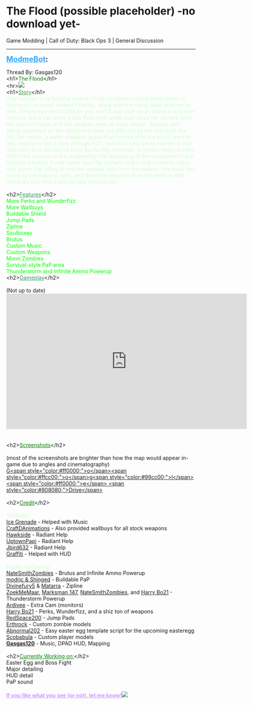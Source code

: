 # The Flood (possible placeholder) -no download yet-
Game Modding | Call of Duty: Black Ops 3 | General Discussion

---
<strong style="font-size: 1.4em;"><span style="text-decoration: underline;text-decoration-color: #34a7f9;"><span style="color:#34a7f9;">ModmeBot</span></span>:</strong>

<p>Thread By: Gasgas120<br />&lt;h1&gt;<span style="color:#008000;">The Flood</span>&lt;/h1&gt;<br />&lt;hr&gt;<img style="max-width: 500px;" src="https://i.imgur.com/M8IGk8K.png"><br />&lt;h1&gt;<span style="color:#439943;"><span style="text-decoration: underline">Story</span></span>&lt;/h1&gt;<br />        <span style="color:#ccffcc;">Your mission is to find the source of the mysterious rising water levels in this hydro-oriented research facility, along with the rising dead problem as well. Where may this facility be you ask? It was built on an island in a former volcano, but it has been a lake filled with water ever since the rockets from the moon hit earth and the weather went all outta whack. Animals and plants appeared on the island and were not affected by the exposure the 115. Der Hydro, a water research group that formed after the world went to hell, hoping to find a cure through H2O, had obviously taken interest in this discovery and decided to build the facility. However, a greater entity resides within the volcano and is angered by the tampering of the ecosystem that it had just initiated. A roar came from the volcano and in that instance, there was green fog rolling in and the undead rose from the waters. You must find a way to the volcano spirit, and drain the infection from this land so that humanity may find a way to help themselves.</span><br /> <br />&lt;h2&gt;<span style="color:#339966;"><span style="text-decoration: underline">Features</span></span>&lt;/h2&gt;<br /><span style="color:#00ff00;">More Perks and Wunderfizz</span><br /><span style="color:#00ff00;">More Wallbuys</span><br /><span style="color:#00ff00;">Buildable Shield</span><br /><span style="color:#00ff00;">Jump Pads</span><br /><span style="color:#00ff00;">Zipline</span><br /><span style="color:#00ff00;">Soulboxes</span><br /><span style="color:#00ff00;">Brutus</span><br /><span style="color:#00ff00;">Cu</span><span style="color:#00ff00;">stom Music</span><br /><span style="color:#00ff00;">Custom Weapons</span><br /><span style="color:#00ff00;">Moon Zombies</span><br /><span style="color:#00ff00;">Survival-style PaP area</span><br /><span style="color:#00ff00;">Thunderstorm and Infinite Ammo Powerup</span><br />&lt;h2&gt;<span style="text-decoration: underline"><span style="color:#339966;"><span style="text-decoration: underline">Gameplay</span></span></span>&lt;/h2&gt;<br /><br />
(Not up to date)<br /><iframe type="text/html" width="640" height="360" src="https://www.youtube.com/embed/Uehj8L5cTVo" frameborder="0"></iframe><br />
<br /><br />&lt;h2&gt;<span style="color:#008000;"><span style="text-decoration: underline">Screenshots</span></span>&lt;/h2&gt;<br /> <br />(most of the screenshots are brighter than how the map would appear in-game due to angles and cinematography)<br /><a href="https://drive.google.com/open?id=1v0cmKUViae3a0Dhqyih5_ckNBvdelwii">G&lt;span style=&quot;color:#ff0000;&quot;&gt;o&lt;/span&gt;&lt;span style=&quot;color:#ffcc00;&quot;&gt;o&lt;/span&gt;g&lt;span style=&quot;color:#99cc00;&quot;&gt;l&lt;/span&gt;&lt;span style=&quot;color:#ff0000;&quot;&gt;e&lt;/span&gt; &lt;span style=&quot;color:#808080;&quot;&gt;Drive&lt;/span&gt;</a><br /> <br />&lt;h2&gt;<span style="color:#008000;"><span style="text-decoration: underline">Credit</span></span>&lt;/h2&gt;<br /> <br /><span style="color:#ccffcc;">Tutorials:</span><br /><span style="text-decoration: underline">Ice Grenade</span> - Helped with Music<br /><span style="text-decoration: underline">CraftDAnimations</span> - Also provided wallbuys for all stock weapons<br /><span style="text-decoration: underline">Hawkside</span> - Radiant Help<br /><span style="text-decoration: underline">UptownPapi</span> - Radiant Help<br /><span style="text-decoration: underline">Jbird632</span> - Radiant Help<br /><span style="text-decoration: underline">Graffiti</span> - Helped with HUD<br /> <br /><span style="color:#ccffcc;">Assets or Coding:</span><br /><span style="text-decoration: underline">NateSmithZombies</span> - Brutus and Infinite Ammo Powerup<br /><span style="text-decoration: underline">modric &amp; Shinged</span> - Buildable PaP<br /><span style="text-decoration: underline">Divinefury5</span> &amp; <span style="text-decoration: underline">Matarra</span> - Zipline<br /><span style="text-decoration: underline">ZoekMeMaar</span>, <span style="text-decoration: underline">Marksman 147</span>, <span style="text-decoration: underline">NateSmithZombies</span>, and <span style="text-decoration: underline">Harry Bo21</span> - Thunderstorm Powerup<br /><span style="text-decoration: underline">Ardivee</span> - Extra Cam (monitors)<br /><span style="text-decoration: underline">Harry Bo21</span> - Perks, Wunderfizz, and a shiz ton of weapons<br /><span style="text-decoration: underline">RedSpace200</span> - Jump Pads<br /><span style="text-decoration: underline">Erthrock</span> - Custom zombie models<br /><span style="text-decoration: underline">Abnormal202</span> - Easy easter egg template script for the upcoming easteregg<br /><span style="text-decoration: underline">Scobabula</span> - Custom player models<br /><strong><span style="text-decoration: underline">Gasgas120</span></strong> - Music, DPAD HUD, Mapping<br /> <br />&lt;h2&gt;<span style="color:#008000;"><span style="text-decoration: underline">Currently Working on:</span></span>&lt;/h2&gt;<br />Easter Egg and Boss Fight<br />Major detailing<br />HUD detail<br />PaP sound<br /> <br /><strong><span style="text-decoration: underline"><span style="color:#cc99ff;"><span style="text-decoration: underline">If you like what you see (or not), let me know!</span></span></span><span style="color:#cc99ff;"></span><span style="color:#cc99ff;"><img style="max-width: 500px;" src="http://aviacreations.com/modme/emoticons/cheerful.png"></span></strong></p>

